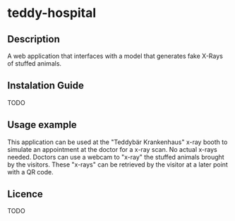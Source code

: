 # teddy-hospital
## Description
A web application that interfaces with a model that generates fake X-Rays of stuffed animals.
## Instalation Guide
TODO
## Usage example
This application can be used at the "Teddybär Krankenhaus" x-ray booth to simulate an appointment at the doctor for a x-ray scan.
No actual x-rays needed.
Doctors can use a webcam to "x-ray" the stuffed animals brought by the visitors.
These "x-rays" can be retrieved by the visitor at a later point with a QR code.
## Licence
TODO
